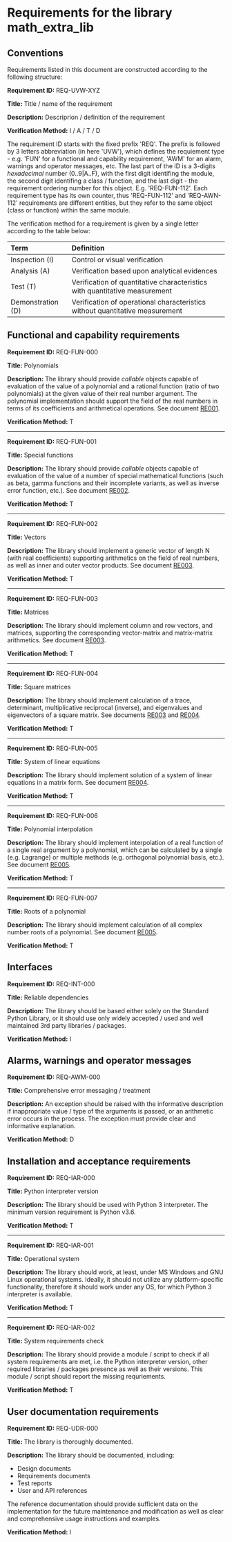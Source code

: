 # Requirements for the library math_extra_lib

## Conventions

Requirements listed in this document are constructed according to the following structure:

**Requirement ID:** REQ-UVW-XYZ

**Title:** Title / name of the requirement

**Description:** Descriprion / definition of the requirement

**Verification Method:** I / A / T / D

The requirement ID starts with the fixed prefix 'REQ'. The prefix is followed by 3 letters abbreviation (in here 'UVW'), which defines the requiement type - e.g. 'FUN' for a functional and capability requirement, 'AWM' for an alarm, warnings and operator messages, etc. The last part of the ID is a 3-digits *hexadecimal* number (0..9|A..F), with the first digit identifing the module, the second digit identifing a class / function, and the last digit - the requirement ordering number for this object. E.g. 'REQ-FUN-112'. Each requirement type has its own counter, thus 'REQ-FUN-112' and 'REQ-AWN-112' requirements are different entities, but they refer to the same object (class or function) within the same module.

The verification method for a requirement is given by a single letter according to the table below:

| **Term**          | **Definition**                                                               |
| :---------------- | :--------------------------------------------------------------------------- |
| Inspection (I)    | Control or visual verification                                               |
| Analysis (A)      | Verification based upon analytical evidences                                 |
| Test (T)          | Verification of quantitative characteristics with quantitative measurement   |
| Demonstration (D) | Verification of operational characteristics without quantitative measurement |

## Functional and capability requirements

**Requirement ID:** REQ-FUN-000

**Title:** Polynomials

**Description:** The library should provide *callable* objects capable of evaluation of the value of a polynomial and a rational function (ratio of two polynomials) at the given value of their real number argument. The polynomial implementation should support the field of the real numbers in terms of its coefficients and arithmetical operations. See document [RE001](./RE001_polynomials_requirements.md).

**Verification Method:** T

---

**Requirement ID:** REQ-FUN-001

**Title:** Special functions

**Description:** The library should provide *callable* objects capable of evaluation of the value of a number of special mathematical functions (such as beta, gamma functions and their incomplete variants, as well as inverse error function, etc.). See document [RE002](./RE002_special_functions.md).

**Verification Method:** T

---

**Requirement ID:** REQ-FUN-002

**Title:** Vectors

**Description:** The library should implement a generic vector of length N (with real coefficients) supporting arithmetics on the field of real numbers, as well as inner and outer vector products. See document [RE003](./RE003_vectors_and_matrices.md).

**Verification Method:** T

---

**Requirement ID:** REQ-FUN-003

**Title:** Matrices

**Description:** The library should implement column and row vectors, and matrices, supporting the corresponding vector-matrix and matrix-matrix arithmetics. See document [RE003](./RE003_vectors_and_matrices.md).

**Verification Method:** T

---

**Requirement ID:** REQ-FUN-004

**Title:** Square matrices

**Description:** The library should implement calculation of a trace, determinant, multiplicative reciprocal (inverse), and eigenvalues and eigenvectors of a square matrix. See documents [RE003](./RE003_vectors_and_matrices.md) and [RE004](./RE004_matrix_solver.md).

**Verification Method:** T

---

**Requirement ID:** REQ-FUN-005

**Title:** System of linear equations

**Description:** The library should implement solution of a system of linear equations in a matrix form. See document [RE004](./RE004_matrix_solver.md).

**Verification Method:** T

---

**Requirement ID:** REQ-FUN-006

**Title:** Polynomial interpolation

**Description:** The library should implement interpolation of a real function of a single real argument by a polynomial, which can be calculated by a single (e.g. Lagrange) or multiple methods (e.g. orthogonal polynomial basis, etc.). See document [RE005](./RE005_poly_solver.md).

**Verification Method:** T

---

**Requirement ID:** REQ-FUN-007

**Title:** Roots of a polynomial

**Description:** The library should implement calculation of all complex number roots of a polynomial. See document [RE005](./RE005_poly_solver.md).

**Verification Method:** T

## Interfaces

**Requirement ID:** REQ-INT-000

**Title:** Reliable dependencies

**Description:** The library should be based either solely on the Standard Python Library, or it should use only widely accepted / used and well maintained 3rd party libraries / packages.

**Verification Method:** I

## Alarms, warnings and operator messages

**Requirement ID:** REQ-AWM-000

**Title:** Comprehensive error messaging / treatment

**Description:** An exception should be raised with the informative description if inappropriate value / type of the arguments is passed, or an arithmetic error occurs in the process. The exception must provide clear and informative explanation.

**Verification Method:** D

## Installation and acceptance requirements

**Requirement ID:** REQ-IAR-000

**Title:** Python interpreter version

**Description:** The library should be used with Python 3 interpreter. The minimum version requirement is Python v3.6.

**Verification Method:** T

---

**Requirement ID:** REQ-IAR-001

**Title:** Operational system

**Description:** The library should work, at least, under MS Windows and GNU Linux operational systems. Ideally, it should not utilize any platform-specific functionality, therefore it should work under any OS, for which Python 3 interpreter is available.

**Verification Method:** T

---

**Requirement ID:** REQ-IAR-002

**Title:** System requirements check

**Description:** The library should provide a module / script to check if all system requirements are met, i.e. the Python interpreter version, other required libraries / packages presence as well as their versions. This module / script should report the missing requriements.

**Verification Method:** T

## User documentation requirements

**Requirement ID:** REQ-UDR-000

**Title:** The library is thoroughly documented.

**Description:** The library should be documented, including:

* Design documents
* Requirements documents
* Test reports
* User and API references

The reference documentation should provide sufficient data on the implementation for the future maintenance and modification as well as clear and comprehensive usage instructions and examples.

**Verification Method:** I
